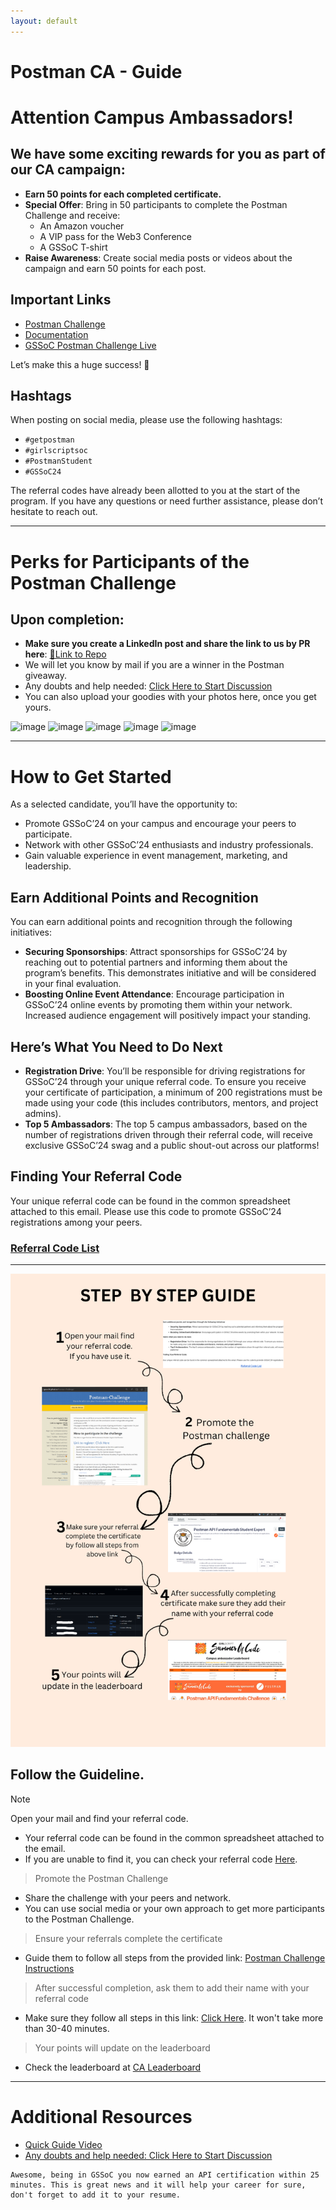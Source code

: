```yaml
---
layout: default
---
```

# Postman CA - Guide

# Attention Campus Ambassadors!

## We have some exciting rewards for you as part of our CA campaign:

- **Earn 50 points for each completed certificate.**
- **Special Offer**: Bring in 50 participants to complete the Postman Challenge and receive:
  - An Amazon voucher
  - A VIP pass for the Web3 Conference
  - A GSSoC T-shirt
- **Raise Awareness**: Create social media posts or videos about the campaign and earn 50 points for each post.

## Important Links
- [Postman Challenge](https://swiy.co/postman)
- [Documentation](https://gssoc24.github.io/Postman-Challenge/)
- [GSSoC Postman Challenge Live](https://gssoc.substack.com/p/gssoc-postman-challenge-live)

Let’s make this a huge success! 🌟

## Hashtags
When posting on social media, please use the following hashtags:
- `#getpostman`
- `#girlscriptsoc`
- `#PostmanStudent`
- `#GSSoC24`

The referral codes have already been allotted to you at the start of the program. If you have any questions or need further assistance, please don’t hesitate to reach out.

---


# Perks for Participants of the Postman Challenge

## Upon completion:
- **Make sure you create a LinkedIn post and share the link to us by PR here**: [🔗Link to Repo](https://github.com/GSSoC24/Postman-Challenge)
- We will let you know by mail if you are a winner in the Postman giveaway.
- Any doubts and help needed: [Click Here to Start Discussion](https://github.com/GSSoC24/Postman-Challenge/discussions/categories/q-a)
- You can also upload your goodies with your photos here, once you get yours.
  
![image](https://github.com/user-attachments/assets/c4586890-f2ee-44a0-b2fd-097990f27e6d)
![image](https://github.com/user-attachments/assets/86359f0c-1140-4f7d-8a97-58e5c6ab8e5e)
![image](https://github.com/user-attachments/assets/08caaa32-ad10-4a97-8204-35f3e9e4e492)
![image](https://github.com/user-attachments/assets/278be15a-d68e-4b13-a2bf-8b4a812f1101)
![image](https://github.com/user-attachments/assets/1d4c12a9-be98-4ca3-b3ed-62e40fcdc028)

---

# How to Get Started
As a selected candidate, you’ll have the opportunity to:
- Promote GSSoC’24 on your campus and encourage your peers to participate.
- Network with other GSSoC’24 enthusiasts and industry professionals.
- Gain valuable experience in event management, marketing, and leadership.

## Earn Additional Points and Recognition
You can earn additional points and recognition through the following initiatives:
- **Securing Sponsorships**: Attract sponsorships for GSSoC’24 by reaching out to potential partners and informing them about the program’s benefits. This demonstrates initiative and will be considered in your final evaluation.
- **Boosting Online Event Attendance**: Encourage participation in GSSoC’24 online events by promoting them within your network. Increased audience engagement will positively impact your standing.

## Here’s What You Need to Do Next
- **Registration Drive**: You’ll be responsible for driving registrations for GSSoC’24 through your unique referral code. To ensure you receive your certificate of participation, a minimum of 200 registrations must be made using your code (this includes contributors, mentors, and project admins).
- **Top 5 Ambassadors**: The top 5 campus ambassadors, based on the number of registrations driven through their referral code, will receive exclusive GSSoC’24 swag and a public shout-out across our platforms!

## Finding Your Referral Code
Your unique referral code can be found in the common spreadsheet attached to this email. Please use this code to promote GSSoC’24 registrations among your peers.

### [Referral Code List](https://docs.google.com/spreadsheets/d/1N8u--oq2ZOdR_7x1_lj-CdddRRMJCzek7BRVhzKY4AY/edit?usp=sharing)

---


![image](./docs/assets/ca_guide.png)
## Follow the Guideline.
>[!NOTE]
>  Open your mail and find your referral code.
- Your referral code can be found in the common spreadsheet attached to the email.
- If you are unable to find it, you can check your referral code [Here](https://docs.google.com/spreadsheets/d/1N8u--oq2ZOdR_7x1_lj-CdddRRMJCzek7BRVhzKY4AY/edit?usp=sharing).

>Promote the Postman Challenge
- Share the challenge with your peers and network.
- You can use social media or your own approach to get more participants to the Postman Challenge.

>Ensure your referrals complete the certificate
- Guide them to follow all steps from the provided link: [Postman Challenge Instructions](https://gssoc24.github.io/Postman-Challenge/)

> After successful completion, ask them to add their name with your referral code
- Make sure they follow all steps in this link: [Click Here](https://gssoc24.github.io/Postman-Challenge/). It won't take more than 30-40 minutes.

> Your points will update on the leaderboard
- Check the leaderboard at [CA Leaderboard](https://ca-leaderboard.vercel.app)

---

# Additional Resources
- [Quick Guide Video](https://www.loom.com/share/07cbe164e91a40c5aefbb831681923cc?sid=8a39732c-820b-4237-b763-8d15a0c18e6b)
- [Any doubts and help needed: Click Here to Start Discussion](https://github.com/GSSoC24/Postman-Challenge/discussions/categories/q-a)

```
Awesome, being in GSSoC you now earned an API certification within 25 minutes. This is great news and it will help your career for sure, don't forget to add it to your resume.
```

